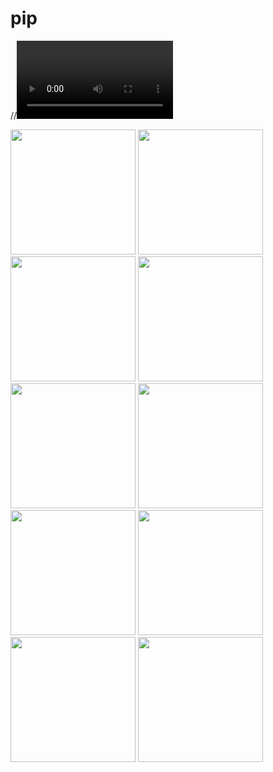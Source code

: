 # pip

//<video src="https://user-images.githubusercontent.com/69726226/148068238-98300de2-952e-42d4-970a-e80e88e6a00e.mp4" width="250px">

<div>
<img src="https://user-images.githubusercontent.com/69726226/148064647-55939ecd-e957-4d60-94ef-51902f2e83e0.jpeg" width=" 200px">
<img src="https://user-images.githubusercontent.com/69726226/148064881-52a1842c-aa20-473d-8ce9-f53b71c4bf57.jpeg" width="200px">

<img src="https://user-images.githubusercontent.com/69726226/148065545-2f0862a6-dfd1-40a7-b34a-81940ab7d41d.jpeg" width="200px">

<img src="https://user-images.githubusercontent.com/69726226/148065895-e48cd54f-b6c3-4c30-bb6f-93ea30094542.jpeg"   width="200px">

<img src="https://user-images.githubusercontent.com/69726226/148066013-18afc856-01d5-4843-81e5-ca3b4088b00e.jpeg" width="200px">
<img src="https://user-images.githubusercontent.com/69726226/148066145-7d4ed13f-afc5-4dd0-a861-a1626780fba9.jpeg"  width="200px">  
<img src="https://user-images.githubusercontent.com/69726226/148066145-7d4ed13f-afc5-4dd0-a861-a1626780fba9.jpeg"   width="200px">
<img src="https://user-images.githubusercontent.com/69726226/148066449-13fc3a0c-854d-479b-b920-9da3f443d6de.jpeg" width="200px">
<img src="https://user-images.githubusercontent.com/69726226/148066564-745ddcb8-d74e-4e6d-9495-6b37999a8b63.jpeg"  width="200px">
<img src="https://user-images.githubusercontent.com/69726226/148066751-5d6618cf-6453-4d66-8a02-99ab25db9403.jpeg"  width="200px">
</div>
